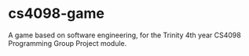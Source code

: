 cs4098-game
===========

A game based on software engineering, for the Trinity 4th year CS4098 Programming Group Project module.
